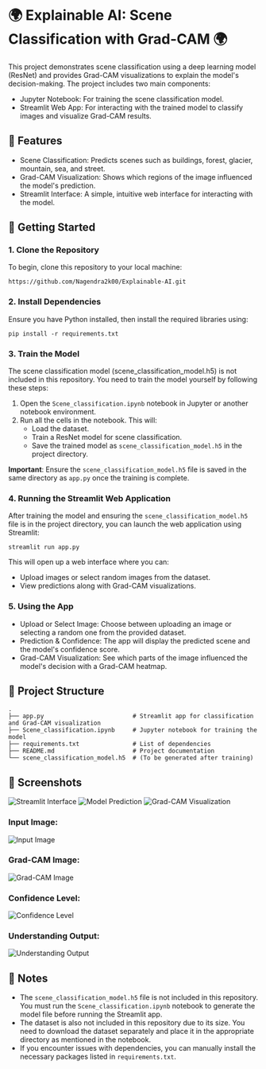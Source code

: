 # 🌍 Explainable AI: Scene Classification with Grad-CAM 🌍

This project demonstrates scene classification using a deep learning model (ResNet) and provides Grad-CAM visualizations to explain the model's decision-making. The project includes two main components:

- Jupyter Notebook: For training the scene classification model.
- Streamlit Web App: For interacting with the trained model to classify images and visualize Grad-CAM results.

## 🌟 Features

- Scene Classification: Predicts scenes such as buildings, forest, glacier, mountain, sea, and street.
- Grad-CAM Visualization: Shows which regions of the image influenced the model's prediction.
- Streamlit Interface: A simple, intuitive web interface for interacting with the model.

## 🚀 Getting Started

### 1. Clone the Repository

To begin, clone this repository to your local machine:

```
https://github.com/Nagendra2k00/Explainable-AI.git
```

### 2. Install Dependencies

Ensure you have Python installed, then install the required libraries using:

```
pip install -r requirements.txt
```

### 3. Train the Model

The scene classification model (scene_classification_model.h5) is not included in this repository. You need to train the model yourself by following these steps:

1. Open the `Scene_classification.ipynb` notebook in Jupyter or another notebook environment.
2. Run all the cells in the notebook. This will:
   - Load the dataset.
   - Train a ResNet model for scene classification.
   - Save the trained model as `scene_classification_model.h5` in the project directory.

**Important**: Ensure the `scene_classification_model.h5` file is saved in the same directory as `app.py` once the training is complete.

### 4. Running the Streamlit Web Application

After training the model and ensuring the `scene_classification_model.h5` file is in the project directory, you can launch the web application using Streamlit:

```
streamlit run app.py
```

This will open up a web interface where you can:
- Upload images or select random images from the dataset.
- View predictions along with Grad-CAM visualizations.

### 5. Using the App

- Upload or Select Image: Choose between uploading an image or selecting a random one from the provided dataset.
- Prediction & Confidence: The app will display the predicted scene and the model's confidence score.
- Grad-CAM Visualization: See which parts of the image influenced the model's decision with a Grad-CAM heatmap.

## 📂 Project Structure

```
.
├── app.py                         # Streamlit app for classification and Grad-CAM visualization
├── Scene_classification.ipynb     # Jupyter notebook for training the model
├── requirements.txt               # List of dependencies
├── README.md                      # Project documentation
└── scene_classification_model.h5  # (To be generated after training)
```

## 📸 Screenshots

![Streamlit Interface](https://github.com/user-attachments/assets/8d5e6e22-df73-411e-889f-b41b5a5a2064)
![Model Prediction](https://github.com/user-attachments/assets/fb06381e-4cf2-4dac-a0d3-6a7a81724bfe)
![Grad-CAM Visualization](https://github.com/user-attachments/assets/ded509ae-d0c5-4e0a-be24-cf6d6eb4e559)

### Input Image:
![Input Image](https://github.com/user-attachments/assets/f39718fa-717a-4384-94f6-98aeaf8f9ea6)

### Grad-CAM Image:
![Grad-CAM Image](https://github.com/user-attachments/assets/25248d35-e93a-410e-8d85-e17fb0033695)

### Confidence Level:
![Confidence Level](https://github.com/user-attachments/assets/6a221cc7-ca5c-4334-a5e3-f322ce74eb28)

### Understanding Output:
![Understanding Output](https://github.com/user-attachments/assets/6ce98dfc-dc6c-4149-994f-f6bdde57182e)

## 📝 Notes

- The `scene_classification_model.h5` file is not included in this repository. You must run the `Scene_classification.ipynb` notebook to generate the model file before running the Streamlit app.
- The dataset is also not included in this repository due to its size. You need to download the dataset separately and place it in the appropriate directory as mentioned in the notebook.
- If you encounter issues with dependencies, you can manually install the necessary packages listed in `requirements.txt`.
